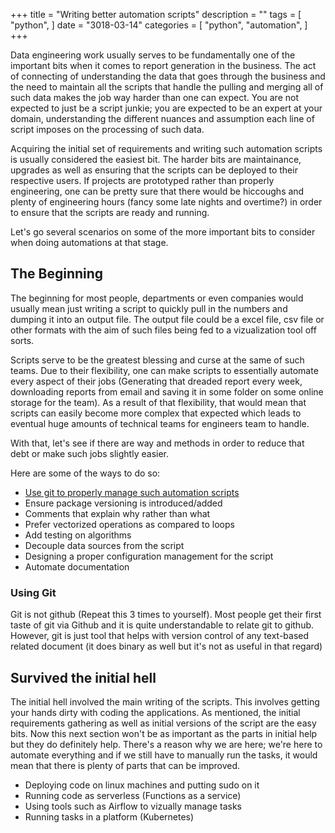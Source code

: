 +++
title = "Writing better automation scripts"
description = ""
tags = [
    "python",
]
date = "3018-03-14"
categories = [
    "python",
    "automation",
]
+++

Data engineering work usually serves to be fundamentally one of the important bits when it comes to report generation in the business. The act of connecting of understanding the data that goes through the business and the need to maintain all the scripts that handle the pulling and merging all of such data makes the job way harder than one can expect. You are not expected to just be a script junkie; you are expected to be an expert at your domain, understanding the different nuances and assumption each line of script imposes on the processing of such data.

Acquiring the initial set of requirements and writing such automation scripts is usually considered the easiest bit. The harder bits are maintainance, upgrades as well as ensuring that the scripts can be deployed to their respective users. If projects are prototyped rather than properly engineering, one can be pretty sure that there would be hiccoughs and plenty of engineering hours (fancy some late nights and overtime?) in order to ensure that the scripts are ready and running.

Let's go several scenarios on some of the more important bits to consider when doing automations at that stage.

## The Beginning

The beginning for most people, departments or even companies would usually mean just writing a script to quickly pull in the numbers and dumping it into an output file. The output file could be a excel file, csv file or other formats with the aim of such files being fed to a vizualization tool off sorts.

Scripts serve to be the greatest blessing and curse at the same of such teams. Due to their flexibility, one can make scripts to essentially automate every aspect of their jobs (Generating that dreaded report every week, downloading reports from email and saving it in some folder on some online storage for the team). As a result of that flexibility, that would mean that scripts can easily become more complex that expected which leads to eventual huge amounts of technical teams for engineers team to handle.

With that, let's see if there are way and methods in order to reduce that debt or make such jobs slightly easier.

Here are some of the ways to do so:

- [Use git to properly manage such automation scripts](#using-git)
- Ensure package versioning is introduced/added
- Comments that explain why rather than what
- Prefer vectorized operations as compared to loops
- Add testing on algorithms
- Decouple data sources from the script
- Designing a proper configuration management for the script
- Automate documentation

### Using Git

Git is not github (Repeat this 3 times to yourself). Most people get their first taste of git via Github and it is quite understandable to relate git to github. However, git is just tool that helps with version control of any text-based related document (it does binary as well but it's not as useful in that regard)

## Survived the initial hell

The initial hell involved the main writing of the scripts. This involves getting your hands dirty with coding the applications. As mentioned, the initial requirements gathering as well as initial versions of the script are the easy bits. Now this next section won't be as important as the parts in initial help but they do definitely help. There's a reason why we are here; we're here to automate everything and if we still have to manually run the tasks, it would mean that there is plenty of parts that can be improved.

- Deploying code on linux machines and putting sudo on it
- Running code as serverless (Functions as a service)
- Using tools such as Airflow to vizually manage tasks 
- Running tasks in a platform (Kubernetes)
